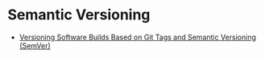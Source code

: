 # Semantic Versioning

* [Versioning Software Builds Based on Git Tags and Semantic Versioning (SemVer)](http://www.tugberkugurlu.com/archive/versioning-software-builds-based-on-git-tags-and-semantic-versioning-semver)